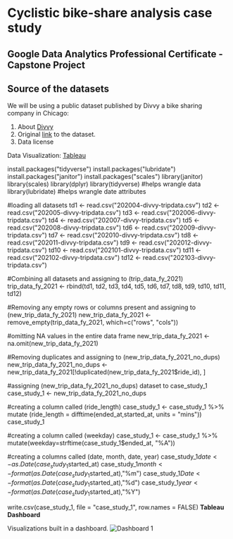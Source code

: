 # Cyclistic bike-share analysis case study
## Google Data Analytics Professional Certificate - Capstone Project
## Source of the datasets
We will be using a public dataset published by Divvy a bike sharing company in Chicago:
1. About [Divvy](https://www.divvybikes.com/about)
2. Original [link](https://divvy-tripdata.s3.amazonaws.com/index.html) to the dataset.
3. Data license

Data Visualization: [Tableau](https://public.tableau.com/views/Cyclisticbike-shareanalysis_16456039688820/Dashboard1?:language=en-US&:display_count=n&:origin=viz_share_link)

install.packages("tidyverse")
install.packages("lubridate")
install.packages("janitor")
install.packages("scales")
library(janitor)
library(scales)
library(dplyr)
library(tidyverse)  #helps wrangle data
library(lubridate)  #helps wrangle date attributes

#loading all datasets
td1 <- read.csv("202004-divvy-tripdata.csv")
td2 <- read.csv("202005-divvy-tripdata.csv")
td3 <- read.csv("202006-divvy-tripdata.csv")
td4 <- read.csv("202007-divvy-tripdata.csv")
td5 <- read.csv("202008-divvy-tripdata.csv")
td6 <- read.csv("202009-divvy-tripdata.csv")
td7 <- read.csv("202010-divvy-tripdata.csv")
td8 <- read.csv("202011-divvy-tripdata.csv")
td9 <- read.csv("202012-divvy-tripdata.csv")
td10 <- read.csv("202101-divvy-tripdata.csv")
td11 <- read.csv("202102-divvy-tripdata.csv")
td12 <- read.csv("202103-divvy-tripdata.csv")

#Combining all datasets and assigning to (trip_data_fy_2021)
trip_data_fy_2021 <- rbind(td1, td2, td3, td4, td5, td6, td7, td8, td9, td10, td11, td12)

#Removing any empty rows or columns present and assigning to (new_trip_data_fy_2021)
new_trip_data_fy_2021 <- remove_empty(trip_data_fy_2021, which=c("rows", "cols"))

#omitting NA values in the entire data frame
new_trip_data_fy_2021 <- na.omit(new_trip_data_fy_2021)

#Removing duplicates and assigning to (new_trip_data_fy_2021_no_dups)
new_trip_data_fy_2021_no_dups <- new_trip_data_fy_2021[!duplicated(new_trip_data_fy_2021$ride_id), ]

#assigning (new_trip_data_fy_2021_no_dups) dataset to case_study_1
case_study_1 <- new_trip_data_fy_2021_no_dups

#creating a column called (ride_length)
case_study_1 <- case_study_1 %>% 
  mutate (ride_length = difftime(ended_at,started_at, units = "mins"))
case_study_1

#creating a column called (weekday)
case_study_1 <- case_study_1 %>% 
  mutate(weekday=strftime(case_study_1$ended_at, "%A"))


#creating a columns called (date, month, date, year)
case_study_1$date <- as.Date(case_study_1$started_at)
case_study_1$month <- format(as.Date(case_study_1$started_at),"%m")
case_study_1$Date <- format(as.Date(case_study_1$started_at),"%d")
case_study_1$year <- format(as.Date(case_study_1$started_at),"%Y")

write.csv(case_study_1, file = "case_study_1", row.names = FALSE)
**Tableau Dashboard**

Visualizations built in a dashboard. 
![Dashboard 1](https://user-images.githubusercontent.com/53640666/158020449-dacc2015-b691-41eb-8c62-3e49bcd19f44.png)


